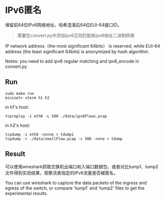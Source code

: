 # IPv6匿名

保留前64位IPv6网络地址，哈希混淆后64位EUI-64接口ID。

> 需要在convert.py中添加ipv6正则匹配和ipv6地址二进制转换

IP network address（the most significant 64bits） is reserved, while EUI-64 address (the least significant 64bits) is anonymized by hash algorithm.

Notes: you need to add ipv6 regular matching and ipv6_encode in convert.py

## Run

```
sudo make run
mininet> xterm h1 h2
```

in h1's host:

```
tcpreplay -i eth0 -L 500 ./data/ipv6Flows.pcap
```

in h2's host:

```
tcpdump -i eth0 -nnnne > tdump1
tcpdump -r ./data/smallFlow.pcap -c 500 -nnne > tdump
```

## 

## Result

可以使用wireshark抓取交换机出端口和入端口数据包，或者对比tump1、tump2文件得到实验结果，观察流表指定的IPv6流量是否被匿名。

You can use wireshark to capture the data packets of the  ingress and egress of the switch, or compare 'tump1' and 'tump2' files  to get the experimental results.

